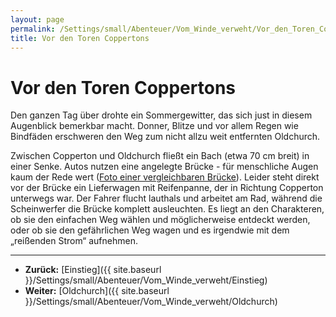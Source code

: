 ```yaml
---
layout: page
permalink: /Settings/small/Abenteuer/Vom_Winde_verweht/Vor_den_Toren_Coppertons
title: Vor den Toren Coppertons
---
```


# Vor den Toren Coppertons

Den ganzen Tag über drohte ein Sommergewitter, das sich just in diesem Augenblick bemerkbar macht. Donner, Blitze und vor allem Regen wie Bindfäden erschweren den Weg zum nicht allzu weit entfernten Oldchurch.

Zwischen Copperton und Oldchurch fließt ein Bach (etwa 70 cm breit) in einer Senke. Autos nutzen eine angelegte Brücke - für menschliche Augen kaum der Rede wert ([Foto einer vergleichbaren Brücke](http://commons.wikimedia.org/wiki/File:Kemnitz_Hansh%C3%A4ger-Bach_Br%C3%BCcke_August-2009_SL273302.JPG)). Leider steht direkt vor der Brücke ein Lieferwagen mit Reifenpanne, der in Richtung Copperton unterwegs war. Der Fahrer flucht lauthals und arbeitet am Rad, während die Scheinwerfer die Brücke komplett ausleuchten. Es liegt an den Charakteren, ob sie den einfachen Weg wählen und möglicherweise entdeckt werden, oder ob sie den gefährlichen Weg wagen und es irgendwie mit dem &bdquo;reißenden Strom&ldquo; aufnehmen.


***
- <strong>Zurück:</strong> [Einstieg]({{ site.baseurl }}/Settings/small/Abenteuer/Vom_Winde_verweht/Einstieg)
- <strong>Weiter:</strong> [Oldchurch]({{ site.baseurl }}/Settings/small/Abenteuer/Vom_Winde_verweht/Oldchurch)
